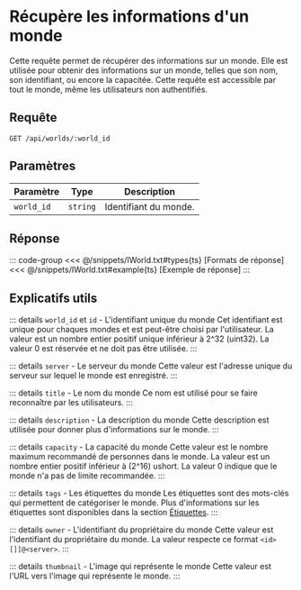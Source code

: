 # Récupère les informations d'un monde

Cette requête permet de récupérer des informations sur un monde.
Elle est utilisée pour obtenir des informations sur un monde, telles que son nom, son identifiant, ou encore la capacitée.
Cette requête est accessible par tout le monde, même les utilisateurs non authentifiés.

## Requête

```http
GET /api/worlds/:world_id
```

## Paramètres

| Paramètre  | Type     | Description                                                   |
|------------|----------|---------------------------------------------------------------|
| `world_id` | `string` | Identifiant du monde.                                         |

## Réponse

::: code-group
<<< @/snippets/IWorld.txt#types{ts} [Formats de réponse]
<<< @/snippets/IWorld.txt#example{ts} [Exemple de réponse]
:::

## Explicatifs utils

::: details `world_id` et `id` - L'identifiant unique du monde
Cet identifiant est unique pour chaques mondes et est peut-être choisi par l'utilisateur.
La valeur est un nombre entier positif unique inférieur à 2^32 (uint32).
La valeur 0 est réservée et ne doit pas être utilisée.
:::

::: details `server` - Le serveur du monde
Cette valeur est l'adresse unique du serveur sur lequel le monde est enregistré.
:::


::: details `title` - Le nom du monde
Ce nom est utilisé pour se faire reconnaître par les utilisateurs.
:::

::: details `description` - La description du monde
Cette description est utilisée pour donner plus d'informations sur le monde.
:::

::: details `capacity` - La capacité du monde
Cette valeur est le nombre maximum recommandé de personnes dans le monde.
La valeur est un nombre entier positif inférieur à (2^16) ushort.
La valeur 0 indique que le monde n'a pas de limite recommandée.
:::

::: details `tags` - Les étiquettes du monde
Les étiquettes sont des mots-clés qui permettent de catégoriser le monde.
Plus d'informations sur les étiquettes sont disponibles dans la section [Étiquettes](/reference/master/worlds/tags).
:::

::: details `owner` - L'identifiant du propriétaire du monde
Cette valeur est l'identifiant du propriétaire du monde.
La valeur respecte ce format `<id>[]]@<server>`.
:::

::: details `thumbnail` - L'image qui représente le monde
Cette valeur est l'URL vers l'image qui représente le monde.
:::
